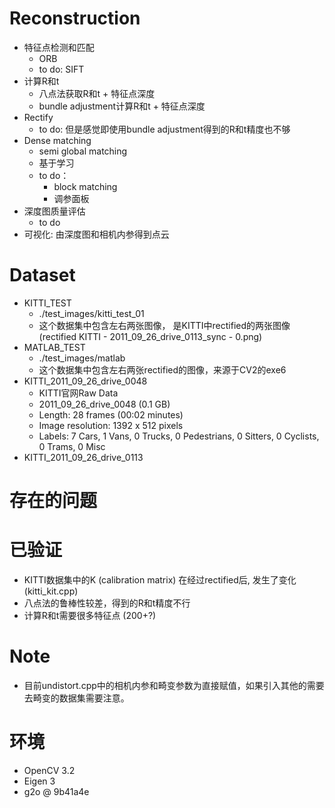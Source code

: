 # Reconstruction
- 特征点检测和匹配
  - ORB
  - to do: SIFT
- 计算R和t
  - 八点法获取R和t + 特征点深度
  - bundle adjustment计算R和t + 特征点深度
- Rectify
  - to do: 但是感觉即使用bundle adjustment得到的R和t精度也不够
- Dense matching
  - semi global matching
  - 基于学习
  - to do： 
    - block matching
    - 调参面板
- 深度图质量评估
  - to do 
- 可视化: 由深度图和相机内参得到点云

# Dataset 
- KITTI_TEST
  - ./test_images/kitti_test_01
  - 这个数据集中包含左右两张图像， 是KITTI中rectified的两张图像(rectified KITTI - 2011_09_26_drive_0113_sync - 0.png)
- MATLAB_TEST
  - ./test_images/matlab
  - 这个数据集中包含左右两张rectified的图像，来源于CV2的exe6
- KITTI_2011_09_26_drive_0048
  - KITTI官网Raw Data
  - 2011_09_26_drive_0048 (0.1 GB)
  - Length: 28 frames (00:02 minutes)
  - Image resolution: 1392 x 512 pixels
  - Labels: 7 Cars, 1 Vans, 0 Trucks, 0 Pedestrians, 0 Sitters, 0 Cyclists, 0 Trams, 0 Misc
- KITTI_2011_09_26_drive_0113


# 存在的问题


# 已验证
- KITTI数据集中的K (calibration matrix) 在经过rectified后, 发生了变化 (kitti_kit.cpp)
- 八点法的鲁棒性较差，得到的R和t精度不行
- 计算R和t需要很多特征点 (200+?)


# Note
* 目前undistort.cpp中的相机内参和畸变参数为直接赋值，如果引入其他的需要去畸变的数据集需要注意。

# 环境
- OpenCV 3.2
- Eigen 3
- g2o @ 9b41a4e

    
